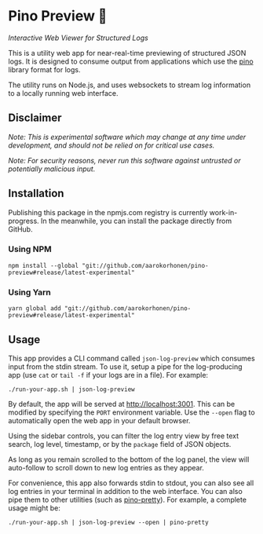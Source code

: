 # Pino Preview 🌲

_Interactive Web Viewer for Structured Logs_

This is a utility web app for near-real-time previewing of structured JSON logs.
It is designed to consume output from applications which use the
[pino](https://github.com/pinojs/pino) library format for logs.

The utility runs on Node.js, and uses websockets to stream log information to a locally running web interface.

## Disclaimer

_Note: This is experimental software which may change at any time under development, and should not be relied on for critical use cases._

_Note: For security reasons, never run this software against untrusted or potentially malicious input._

## Installation

Publishing this package in the npmjs.com registry is currently work-in-progress. In the meanwhile, you can install the package directly from GitHub.

### Using NPM

```shell
npm install --global "git://github.com/aarokorhonen/pino-preview#release/latest-experimental"
```

### Using Yarn

```shell
yarn global add "git://github.com/aarokorhonen/pino-preview#release/latest-experimental"
```

## Usage

This app provides a CLI command called `json-log-preview` which consumes input from the stdin stream. To use it, setup a pipe for the log-producing app (use `cat` or `tail -f` if your logs are in a file). For example:

```shell
./run-your-app.sh | json-log-preview
```

By default, the app will be served at [http://localhost:3001](http://localhost:3001). This can be modified by specifying the `PORT` environment variable. Use the `--open` flag to automatically open the web app in your default browser.

Using the sidebar controls, you can filter the log entry view by free text search, log level, timestamp, or by the `package` field of JSON objects.

As long as you remain scrolled to the bottom of the log panel, the view will auto-follow
to scroll down to new log entries as they appear.

For convenience, this app also forwards stdin to stdout, you can also see all log entries in your terminal in addition to the web interface. You can also pipe them to other utilities (such as [pino-pretty](https://github.com/pinojs/pino-pretty)). For example, a complete usage might be:

```shell
./run-your-app.sh | json-log-preview --open | pino-pretty
```
